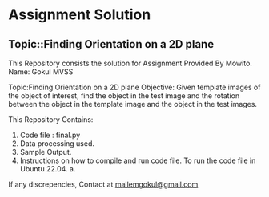 <h1>Assignment Solution </h1>
<h2>Topic::Finding Orientation on a 2D plane</h2>

This Repository consists the solution for Assignment Provided By Mowito.
Name: Gokul MVSS


Topic:Finding Orientation on a 2D plane
Objective: Given template images of the object of interest, find the object in the test image and the rotation between the object in the template image and the object in the test images. 

This Repository Contains: 
1. Code file : final.py
2. Data processing used.
3. Sample Output.
4. Instructions on how to compile and run code file.
   To run the code file in Ubuntu 22.04.
   a.

If any discrepencies, Contact at mallemgokul@gmail.com



